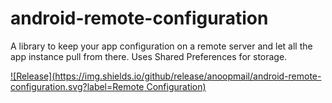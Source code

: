 # android-remote-configuration
A library to keep your app configuration on a remote server and let all the app instance pull from there. Uses Shared Preferences for storage.

[![Release](https://img.shields.io/github/release/anoopmail/android-remote-configuration.svg?label=Remote Configuration)](https://jitpack.io/#jitpack/android-example)
